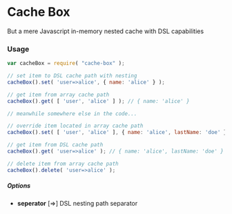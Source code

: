# Cache Box
But a mere Javascript in-memory nested cache with DSL capabilities

### Usage

```javascript
var cacheBox = require( "cache-box" );

// set item to DSL cache path with nesting
cacheBox().set( 'user=>alice', { name: 'alice' } );

// get item from array cache path
cacheBox().get( [ 'user', 'alice' ] ); // { name: 'alice' }

// meanwhile somewhere else in the code...

// override item located in array cache path
cacheBox().set( [ 'user', 'alice' ], { name: 'alice', lastName: 'doe' } );

// get item from DSL cache path
cacheBox().get( 'user=>alice' ); // { name: 'alice', lastName: 'doe' }

// delete item from array cache path
cacheBox().delete( 'user=>alice' );
```

##### Options

* **seperator** [=>] DSL nesting path separator

